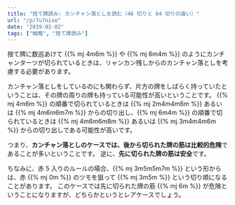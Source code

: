```yaml
---
title: "捨て牌読み: カンチャン落としを読む（46 切りと 64 切りの違い）"
url: "/p/7u7nixe"
date: "2019-02-02"
tags: ["戦略", "捨て牌読み"]
---
```


捨て牌に数巡あけて {{% mj 4m6m %}} や {{% mj 6m4m %}} のようにカンチャンターツが切られているときは、リャンカン残しからのカンチャン落としを考慮する必要があります。

カンチャン落としをしているのにも関わらず、片方の牌をしばらく持っていたということは、その牌の周りの牌も持っている可能性が高いということです。
{{% mj 4m6m %}} の順番で切られているときは {{% mj 2m4m4m6m %}} あるいは {{% mj 4m6m6m7m %}} からの切り出し、{{% mj 6m4m %}} の順番で切られているときは {{% mj 4m6m6m8m %}} あるいは {{% mj 3m4m4m6m %}} からの切り出しである可能性が高いです。

つまり、**カンチャン落としのケースでは、後から切られた牌の筋は比較的危険**であることが多いということです。
逆に、**先に切られた牌の筋は安全**です。

ちなみに、赤 5 入りのルールの場合、{{% mj 3m5m5m7m %}} という形からは、赤 {{% mj 0m %}} のツモを狙って {{% mj 3m5m %}} という切り順になることがあります。
このケースでは先に切られた牌の筋 {{% mj 6m %}} が危険ということになりますが、どちらかというとレアケースでしょう。

